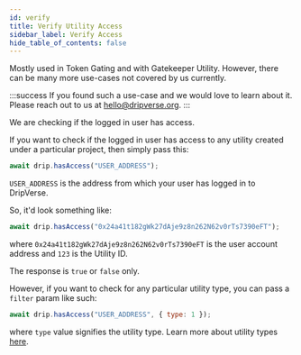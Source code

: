 ```yaml
---
id: verify
title: Verify Utility Access
sidebar_label: Verify Access
hide_table_of_contents: false
---
```


Mostly used in Token Gating and with Gatekeeper Utility. However, there can be many more use-cases not covered by us currently.

:::success
If you found such a use-case and we would love to learn about it. Please reach out to us at [hello@dripverse.org](mailto:hello@dripverse.org).
:::

We are checking if the logged in user has access.

If you want to check if the logged in user has access to any utility created under a particular project, then simply pass this:

```js
await drip.hasAccess("USER_ADDRESS");
```

`USER_ADDRESS` is the address from which your user has logged in to DripVerse.

So, it'd look something like:

```js
await drip.hasAccess("0x24a41t182gWk27dAje9z8n262N62v0rTs7390eFT");
```

where `0x24a41t182gWk27dAje9z8n262N62v0rTs7390eFT` is the user account address and `123` is the Utility ID.

The response is `true` or `false` only.

However, if you want to check for any particular utility type, you can pass a `filter` param like such:

```js
await drip.hasAccess("USER_ADDRESS", { type: 1 });
```

where `type` value signifies the utility type. Learn more about utility types [here](/guide/utility/introduction).
